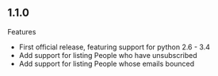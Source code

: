 ## 1.1.0

Features

- First official release, featuring support for python 2.6 - 3.4
- Add support for listing People who have unsubscribed
- Add support for listing People whose emails bounced
